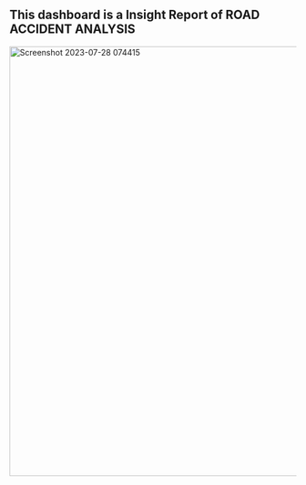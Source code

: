## This dashboard is a Insight Report of ROAD ACCIDENT ANALYSIS
<img width="754" alt="Screenshot 2023-07-28 074415" src="https://github.com/RahulMaurya1181/Road-Accident-Analysis/assets/139063101/ef27ddfa-8c75-4e07-8aec-ea1d24994463">
